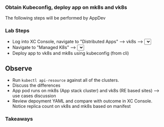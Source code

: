 ### Obtain Kubeconfig, deploy app on mk8s and vk8s

The following steps will be performed by AppDev

### Lab Steps
  - Log into XC Console, navigate to "Distributed Apps" --> vk8s --> <select your vk8s object> --> Get Kubeconfig --> Save to project directory
  - Navigate to "Managed K8s" --> <select your mk8s object> --> Get Kubeconfig --> Save to project directory
  - Deploy app to vk8s and mk8s using kubeconfig (from cli) 

## Observe
- Run `kubectl api-resource` against all of the clusters.
- Discuss the differences
- App pod runs on mk8s (App stack cluster) and vk8s (RE based sites) --> use cases discussion
- Review depoyment YAML and compare with outcome in XC Console. Notice replica count on vk8s and mk8s based on manifest 

### Takeaways
